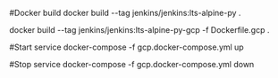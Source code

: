 

#Docker build
docker build  --tag jenkins/jenkins:lts-alpine-py .

docker build  --tag jenkins/jenkins:lts-alpine-py-gcp -f Dockerfile.gcp .

#Start service
docker-compose -f gcp.docker-compose.yml up

#Stop service
docker-compose -f gcp.docker-compose.yml down